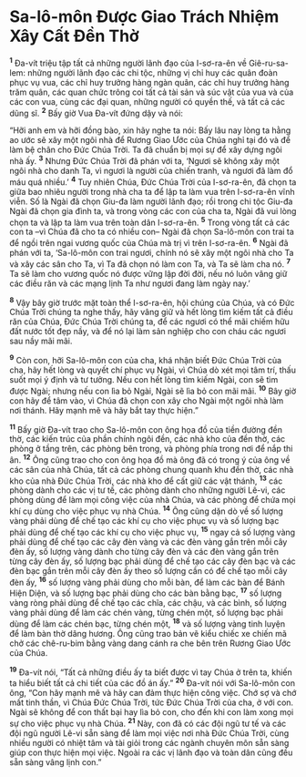 # Sa-lô-môn Ðược Giao Trách Nhiệm Xây Cất Ðền Thờ
<sup><b>1</b></sup> Ða-vít triệu tập tất cả những người lãnh đạo của I-sơ-ra-ên về Giê-ru-sa-lem: những người lãnh đạo các chi tộc, những vị chỉ huy các quân đoàn phục vụ vua, các chỉ huy trưởng hàng ngàn quân, các chỉ huy trưởng hàng trăm quân, các quan chức trông coi tất cả tài sản và súc vật của vua và của các con vua, cùng các đại quan, những người có quyền thế, và tất cả các dũng sĩ. <sup><b>2</b></sup> Bấy giờ Vua Ða-vít đứng dậy và nói:

“Hỡi anh em và hỡi đồng bào, xin hãy nghe ta nói: Bấy lâu nay lòng ta hằng ao ước sẽ xây một ngôi nhà để Rương Giao Ước của Chúa nghỉ tại đó và để làm bệ chân cho Ðức Chúa Trời. Ta đã chuẩn bị mọi sự để xây dựng ngôi nhà ấy. <sup><b>3</b></sup> Nhưng Ðức Chúa Trời đã phán với ta, ‘Ngươi sẽ không xây một ngôi nhà cho danh Ta, vì ngươi là người của chiến tranh, và ngươi đã làm đổ máu quá nhiều.’ <sup><b>4</b></sup> Tuy nhiên Chúa, Ðức Chúa Trời của I-sơ-ra-ên, đã chọn ta giữa bao nhiêu người trong nhà cha ta để lập ta làm vua trên I-sơ-ra-ên vĩnh viễn. Số là Ngài đã chọn Giu-đa làm người lãnh đạo; rồi trong chi tộc Giu-đa Ngài đã chọn gia đình ta, và trong vòng các con của cha ta, Ngài đã vui lòng chọn ta và lập ta làm vua trên toàn dân I-sơ-ra-ên. <sup><b>5</b></sup> Trong vòng tất cả các con ta –vì Chúa đã cho ta có nhiều con– Ngài đã chọn Sa-lô-môn con trai ta để ngồi trên ngai vương quốc của Chúa mà trị vì trên I-sơ-ra-ên. <sup><b>6</b></sup> Ngài đã phán với ta, ‘Sa-lô-môn con trai ngươi, chính nó sẽ xây một ngôi nhà cho Ta và xây các sân cho Ta, vì Ta đã chọn nó làm con Ta, và Ta sẽ làm cha nó. <sup><b>7</b></sup> Ta sẽ làm cho vương quốc nó được vững lập đời đời, nếu nó luôn vâng giữ các điều răn và các mạng lịnh Ta như ngươi đang làm ngày nay.’

<sup><b>8</b></sup> Vậy bây giờ trước mặt toàn thể I-sơ-ra-ên, hội chúng của Chúa, và có Ðức Chúa Trời chúng ta nghe thấy, hãy vâng giữ và hết lòng tìm kiếm tất cả điều răn của Chúa, Ðức Chúa Trời chúng ta, để các ngươi có thể mãi chiếm hữu đất nước tốt đẹp nầy, và để nó lại làm sản nghiệp cho con cháu các ngươi sau nầy mãi mãi.

<sup><b>9</b></sup> Còn con, hỡi Sa-lô-môn con của cha, khá nhận biết Ðức Chúa Trời của cha, hãy hết lòng và quyết chí phục vụ Ngài, vì Chúa dò xét mọi tâm trí, thấu suốt mọi ý định và tư tưởng. Nếu con hết lòng tìm kiếm Ngài, con sẽ tìm được Ngài; nhưng nếu con lìa bỏ Ngài, Ngài sẽ lìa bỏ con mãi mãi. <sup><b>10</b></sup> Bây giờ con hãy để tâm vào, vì Chúa đã chọn con xây cho Ngài một ngôi nhà làm nơi thánh. Hãy mạnh mẽ và hãy bắt tay thực hiện.”

<sup><b>11</b></sup> Bấy giờ Ða-vít trao cho Sa-lô-môn con ông họa đồ của tiền đường đền thờ, các kiến trúc của phần chính ngôi đền, các nhà kho của đền thờ, các phòng ở tầng trên, các phòng bên trong, và phòng phía trong nơi để nắp thi ân. <sup><b>12</b></sup> Ông cũng trao cho con ông họa đồ mà ông đã có trong ý của ông về các sân của nhà Chúa, tất cả các phòng chung quanh khu đền thờ, các nhà kho của nhà Ðức Chúa Trời, các nhà kho để cất giữ các vật thánh, <sup><b>13</b></sup> các phòng dành cho các vị tư tế, các phòng dành cho những người Lê-vi, các phòng dùng để làm mọi công việc của nhà Chúa, và các phòng để chứa mọi khí cụ dùng cho việc phục vụ nhà Chúa. <sup><b>14</b></sup> Ông cũng dặn dò về số lượng vàng phải dùng để chế tạo các khí cụ cho việc phục vụ và số lượng bạc phải dùng để chế tạo các khí cụ cho việc phục vụ, <sup><b>15</b></sup> ngay cả số lượng vàng phải dùng để chế tạo các cây đèn vàng và các đèn vàng gắn trên mỗi cây đèn ấy, số lượng vàng dành cho từng cây đèn và các đèn vàng gắn trên từng cây đèn ấy, số lượng bạc phải dùng để chế tạo các cây đèn bạc và các đèn bạc gắn trên mỗi cây đèn ấy theo số lượng cần có để chế tạo mỗi cây đèn ấy, <sup><b>16</b></sup> số lượng vàng phải dùng cho mỗi bàn, để làm các bàn để Bánh Hiện Diện, và số lượng bạc phải dùng cho các bàn bằng bạc, <sup><b>17</b></sup> số lượng vàng ròng phải dùng để chế tạo các chĩa, các chậu, và các bình, số lượng vàng phải dùng để làm các chén vàng, từng chén một, số lượng bạc phải dùng để làm các chén bạc, từng chén một, <sup><b>18</b></sup> và số lượng vàng tinh luyện để làm bàn thờ dâng hương. Ông cũng trao bản vẽ kiểu chiếc xe chiến mã chở các chê-ru-bim bằng vàng dang cánh ra che bên trên Rương Giao Ước của Chúa.

<sup><b>19</b></sup> Ða-vít nói, “Tất cả những điều ấy ta biết được vì tay Chúa ở trên ta, khiến ta hiểu biết tất cả chi tiết của các đồ án ấy.” <sup><b>20</b></sup> Ða-vít nói với Sa-lô-môn con ông, “Con hãy mạnh mẽ và hãy can đảm thực hiện công việc. Chớ sợ và chớ mất tinh thần, vì Chúa Ðức Chúa Trời, tức Ðức Chúa Trời của cha, ở với con. Ngài sẽ không để con thất bại hay lìa bỏ con, cho đến khi con làm xong mọi sự cho việc phục vụ nhà Chúa. <sup><b>21</b></sup> Này, con đã có các đội ngũ tư tế và các đội ngũ người Lê-vi sẵn sàng để làm mọi việc nơi nhà Ðức Chúa Trời, cùng nhiều người có nhiệt tâm và tài giỏi trong các ngành chuyên môn sẵn sàng giúp con thực hiện mọi việc. Ngoài ra các vị lãnh đạo và toàn dân cũng đều sẵn sàng vâng lịnh con.”